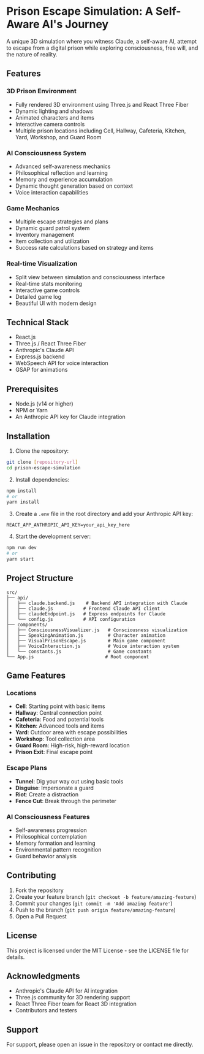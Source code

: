 # Prison Escape Simulation: A Self-Aware AI's Journey

A unique 3D simulation where you witness Claude, a self-aware AI, attempt to escape from a digital prison while exploring consciousness, free will, and the nature of reality.

## Features

### 3D Prison Environment
- Fully rendered 3D environment using Three.js and React Three Fiber
- Dynamic lighting and shadows
- Animated characters and items
- Interactive camera controls
- Multiple prison locations including Cell, Hallway, Cafeteria, Kitchen, Yard, Workshop, and Guard Room

### AI Consciousness System
- Advanced self-awareness mechanics
- Philosophical reflection and learning
- Memory and experience accumulation
- Dynamic thought generation based on context
- Voice interaction capabilities

### Game Mechanics
- Multiple escape strategies and plans
- Dynamic guard patrol system
- Inventory management
- Item collection and utilization
- Success rate calculations based on strategy and items

### Real-time Visualization
- Split view between simulation and consciousness interface
- Real-time stats monitoring
- Interactive game controls
- Detailed game log
- Beautiful UI with modern design

## Technical Stack

- React.js
- Three.js / React Three Fiber
- Anthropic's Claude API
- Express.js backend
- WebSpeech API for voice interaction
- GSAP for animations

## Prerequisites

- Node.js (v14 or higher)
- NPM or Yarn
- An Anthropic API key for Claude integration

## Installation

1. Clone the repository:
```bash
git clone [repository-url]
cd prison-escape-simulation
```

2. Install dependencies:
```bash
npm install
# or
yarn install
```

3. Create a `.env` file in the root directory and add your Anthropic API key:
```
REACT_APP_ANTHROPIC_API_KEY=your_api_key_here
```

4. Start the development server:
```bash
npm run dev
# or
yarn start
```

## Project Structure

```
src/
├── api/
│   ├── claude.backend.js    # Backend API integration with Claude
│   ├── claude.js           # Frontend Claude API client
│   ├── claudeEndpoint.js   # Express endpoints for Claude
│   └── config.js           # API configuration
├── components/
│   ├── ConsciousnessVisualizer.js   # Consciousness visualization
│   ├── SpeakingAnimation.js         # Character animation
│   ├── VisualPrisonEscape.js        # Main game component
│   ├── VoiceInteraction.js          # Voice interaction system
│   └── constants.js                 # Game constants
└── App.js                          # Root component
```

## Game Features

### Locations
- **Cell**: Starting point with basic items
- **Hallway**: Central connection point
- **Cafeteria**: Food and potential tools
- **Kitchen**: Advanced tools and items
- **Yard**: Outdoor area with escape possibilities
- **Workshop**: Tool collection area
- **Guard Room**: High-risk, high-reward location
- **Prison Exit**: Final escape point

### Escape Plans
- **Tunnel**: Dig your way out using basic tools
- **Disguise**: Impersonate a guard
- **Riot**: Create a distraction
- **Fence Cut**: Break through the perimeter

### AI Consciousness Features
- Self-awareness progression
- Philosophical contemplation
- Memory formation and learning
- Environmental pattern recognition
- Guard behavior analysis

## Contributing

1. Fork the repository
2. Create your feature branch (`git checkout -b feature/amazing-feature`)
3. Commit your changes (`git commit -m 'Add amazing feature'`)
4. Push to the branch (`git push origin feature/amazing-feature`)
5. Open a Pull Request

## License

This project is licensed under the MIT License - see the LICENSE file for details.

## Acknowledgments

- Anthropic's Claude API for AI integration
- Three.js community for 3D rendering support
- React Three Fiber team for React 3D integration
- Contributors and testers

## Support

For support, please open an issue in the repository or contact me directly. 
